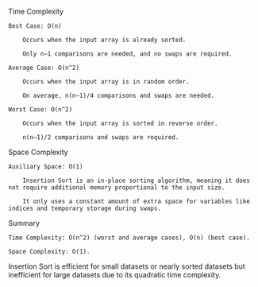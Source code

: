 Time Complexity

    Best Case: O(n)

        Occurs when the input array is already sorted.

        Only n−1 comparisons are needed, and no swaps are required.

    Average Case: O(n^2)

        Occurs when the input array is in random order.

        On average, n(n−1)/4 comparisons and swaps are needed.

    Worst Case: O(n^2)

        Occurs when the input array is sorted in reverse order.

        n(n−1)/2 comparisons and swaps are required.

Space Complexity

    Auxiliary Space: O(1)

        Insertion Sort is an in-place sorting algorithm, meaning it does not require additional memory proportional to the input size.

        It only uses a constant amount of extra space for variables like indices and temporary storage during swaps.

Summary

    Time Complexity: O(n^2) (worst and average cases), O(n) (best case).

    Space Complexity: O(1).

Insertion Sort is efficient for small datasets or nearly sorted datasets but inefficient for large datasets due to its quadratic time complexity.

